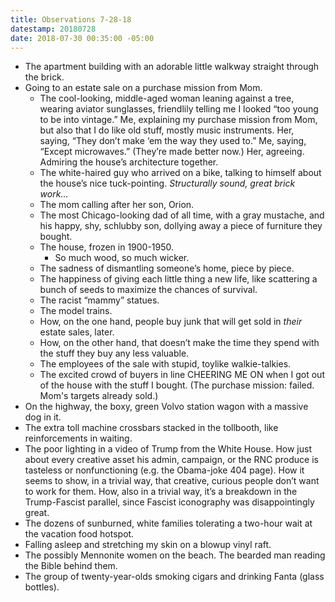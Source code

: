 ```yaml
---
title: Observations 7-28-18
datestamp: 20180728
date: 2018-07-30 00:35:00 -05:00
---
```


- The apartment building with an adorable little walkway straight through the brick.
- Going to an estate sale on a purchase mission from Mom.
	- The cool-looking, middle-aged woman leaning against a tree, wearing aviator sunglasses, friendlily telling me I looked “too young to be into vintage.” Me, explaining my purchase mission from Mom, but also that I do like old stuff, mostly music instruments. Her, saying, “They don’t make ‘em the way they used to.” Me, saying, “Except microwaves.” (They’re made better now.) Her, agreeing. Admiring the house’s architecture together.
	- The white-haired guy who arrived on a bike, talking to himself about the house’s nice tuck-pointing. *Structurally sound, great brick work…*
	- The mom calling after her son, Orion.
	- The most Chicago-looking dad of all time, with a gray mustache, and his happy, shy, schlubby son, dollying away a piece of furniture they bought.
	- The house, frozen in 1900-1950.
		- So much wood, so much wicker.
	- The sadness of dismantling someone’s home, piece by piece.
	- The happiness of giving each little thing a new life, like scattering a bunch of seeds to maximize the chances of survival.
	- The racist “mammy” statues.
	- The model trains.
	- How, on the one hand, people buy junk that will get sold in *their* estate sales, later.
	- How, on the other hand, that doesn’t make the time they spend with the stuff they buy any less valuable.
	- The employees of the sale with stupid, toylike walkie-talkies.
	- The excited crowd of buyers in line CHEERING ME ON when I got out of the house with the stuff I bought. (The purchase mission: failed. Mom's targets already sold.)
- On the highway, the boxy, green Volvo station wagon with a massive dog in it.
- The extra toll machine crossbars stacked in the tollbooth, like reinforcements in waiting.
- The poor lighting in a video of Trump from the White House. How just about every creative asset his admin, campaign, or the RNC produce is tasteless or nonfunctioning (e.g. the Obama-joke 404 page). How it seems to show, in a trivial way, that creative, curious people don’t want to work for them. How, also in a trivial way, it’s a breakdown in the Trump-Fascist parallel, since Fascist iconography was disappointingly great.
- The dozens of sunburned, white families tolerating a two-hour wait at the vacation food hotspot.
- Falling asleep and stretching my skin on a blowup vinyl raft.
- The possibly Mennonite women on the beach. The bearded man reading the Bible behind them.
- The group of twenty-year-olds smoking cigars and drinking Fanta (glass bottles).
